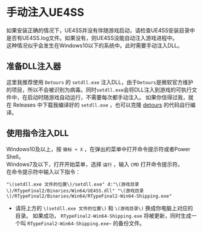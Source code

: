 # 手动注入UE4SS
如果安装正确的情况下，UE4SS并没有伴随游戏启动，请检查UE4SS安装目录中是否有UE4SS.log文件。如果没有，则UE4SS没能自动注入游戏进程中。  
这种情况似乎会发生在Windows10以下的系统中。此时需要手动注入DLL。

## 准备DLL注入器
这里我推荐使用 `Detours` 的 `setdll.exe` 注入DLL，由于`Detours`是微软官方维护的项目，所以不会被识别为病毒。同时`setdll.exe`会将DLL注入到游戏的可执行文件中，在启动时随游戏自动运行，不需要每次都手动注入。
如果你信得过我，就在 Releases 中下载我编译好的 `setdll.exe` ，也可以克隆 [detours](https://github.com/microsoft/detours) 的代码自行编译。

## 使用指令注入DLL
Windows10及以上，按 `徽标 + X` ，在弹出的菜单中打开命令提示符或者Power Shell。  
Windows7及以下，打开开始菜单，选择 `运行` ，输入 `CMD` 打开命令提示符。  
在命令提示符中输入以下指令：  
```
"\(setdll.exe 文件的位置\)/setdll.exe" d:"\(游戏目录\)/RTypeFinal2/Binaries/Win64/UE4SS.dll" "\(游戏目录\)/RTypeFinal2/Binaries/Win64/RTypeFinal2-Win64-Shipping.exe"
```
- 请将上方的 `\(setdll.exe 文件的位置\)` 和 `\(游戏目录\)` 换成你电脑上对应的目录。
如果成功， `RTypeFinal2-Win64-Shipping.exe` 将被更新，同时生成一个叫 `RTypeFinal2-Win64-Shipping.exe~` 的备份文件。